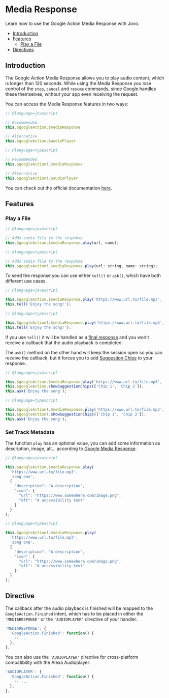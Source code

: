 # Media Response

Learn how to use the Google Action Media Response with Jovo.

* [Introduction](#introduction)
* [Features](#features)
  * [Play a File](#play-a-file)
* [Directives](#directive)


## Introduction

The Google Action Media Response allows you to play audio content, which is longer than 120 seconds. While using the Media Response you lose control of the `stop`, `cancel` and `resume` commands, since Google handles these themselves, without your app even receiving the request.

You can access the Media Response features in two ways:

```js
// @language=javascript

// Recommended
this.$googleAction.$mediaResponse

// Alternative
this.$googleAction.$audioPlayer

// @language=typescript

// Recommended
this.$googleAction!.$mediaResponse

// Alternative
this.$googleAction!.$audioPlayer
```


You can check out the official documentation [here](https://developers.google.com/actions/assistant/responses#media_responses).

## Features

### Play a File

```javascript
// @language=javascript

// Adds audio file to the response
this.$googleAction.$mediaResponse.play(url, name);

// @language=typescript

// Adds audio file to the response
this.$googleAction!.$mediaResponse.play(url: string, name: string);
```

To send the response you can use either `tell()` or `ask()`, which have both different use cases. 

```javascript
// @language=javascript

this.$googleAction.$mediaResponse.play('https://www.url.to/file.mp3', 'song one');
this.tell('Enjoy the song!');

// @language=typescript

this.$googleAction!.$mediaResponse.play('https://www.url.to/file.mp3', 'song one');
this.tell('Enjoy the song!');
```

If you use `tell()` it will be handled as a [final response](https://developers.google.com/actions/reference/rest/Shared.Types/AppResponse#finalresponse) and you won't receive a callback that the audio playback is completed. 

The `ask()` method on the other hand will keep the session open so you can receive the callback, but it forces you to add [Suggestion Chips](https://www.jovo.tech/marketplace/jovo-platform-googleassistant/visual-output#suggestion-chips) to your response.


```javascript
// @language=javascript

this.$googleAction.$mediaResponse.play('https://www.url.to/file.mp3', 'song one');
this.$googleAction.showSuggestionChips(['Chip 1', 'Chip 2']);
this.ask('Enjoy the song');

// @language=typescript

this.$googleAction!.$mediaResponse.play('https://www.url.to/file.mp3', 'song one');
this.$googleAction!.showSuggestionChips(['Chip 1', 'Chip 2']);
this.ask('Enjoy the song');
```

### Set Track Metadata

The function `play` has an optional value, you can add some information as description, image, alt... according to [Google Media Response](https://developers.google.com/actions/assistant/responses#media_responses).

```javascript
// @language=javascript

this.$googleAction.$mediaResponse.play(
  'https://www.url.to/file.mp3', 
  'song one', 
  {
    "description": "A description",
    "icon": {
      "url": "https://www.somewhere.com/image.png", 
      "alt": "A accessibility text"
    }
  }
);

// @language=typescript

this.$googleAction!.$mediaResponse.play(
  'https://www.url.to/file.mp3', 
  'song one', 
  {
    "description": "A description",
    "icon": {
      "url": "https://www.somewhere.com/image.png", 
      "alt": "A accessibility text"
    }
  }
);
```


## Directive

The callback after the audio playback is finished will be mapped to the `GoogleAction.Finished` intent, which has to be placed in either the `'MEDIARESPONSE'` or the `'AUDIOPLAYER'` directive of your handler.

```javascript
'MEDIARESPONSE': {
  'GoogleAction.Finished': function() { 
    // ...
  },
},
```

You can also use the `'AUDIOPLAYER'` directive for cross-platform compatibility with the Alexa Audioplayer:

```javascript
'AUDIOPLAYER': {
  'GoogleAction.Finished': function() { 
    // ...
  },
},
```